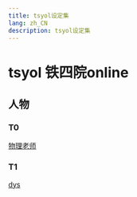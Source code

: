 ```yaml
---
title: tsyol设定集
lang: zh_CN
description: tsyol设定集
---
```

# tsyol 铁四院online
## 人物
### T0
[物理老师](./character/teacher_wuli.html)
### T1
[dys](./character/student_dys.md)
